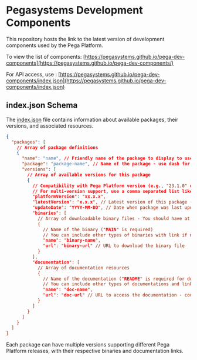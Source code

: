 # Pegasystems Development Components

This repository hosts the link to the latest version of development components used by the Pega Platform.

To view the list of components: [https://pegasystems.github.io/pega-dev-components](https://pegasystems.github.io/pega-dev-components/)

For API access, use : [https://pegasystems.github.io/pega-dev-components/index.json](https://pegasystems.github.io/pega-dev-components/index.json)

## index.json Schema

The [index.json](https://github.com/pegasystems/pega-dev-components/index.json) file contains information about available packages, their versions, and associated resources.

```json
{
  "packages": [
    // Array of package definitions
    {
      "name": "name", // Friendly name of the package to display to user
      "package": "package-name", // Name of the package - use dash for word separation - all lowercase (e.g., "blueprint-import")
      "versions": [
        // Array of available versions for this package
        {
          // Compatibility with Pega Platform version (e.g., "23.1.0" or "23.1")
          // For multi-version support, use a comma separated list like "8.8,23.1,...
          "platformVersion": "xx.x.x",
          "latestVersion": "x.x.x", // Latest version of this package (e.g., "1.0.1")
          "updateDate": "YYYY-MM-DD", // Date when package was last updated
          "binaries": [
            // Array of downloadable binary files - You should have at least one entry in the array
            {
              // Name of the binary ("MAIN" is required)
              // You can include other types of binaries with link if needed
              "name": "binary-name",
              "url": "binary-url" // URL to download the binary file
            }
          ],
          "documentation": [
            // Array of documentation resources
            {
              // Name of the documentation ("README" is required for documentation)
              // You can include other types of documentations and link if needed
              "name": "doc-name",
              "url": "doc-url" // URL to access the documentation - could be from this repo or from a different domain
            }
          ]
        }
      ]
    }
  ]
}
```

Each package can have multiple versions supporting different Pega Platform releases, with their respective binaries and documentation links.
